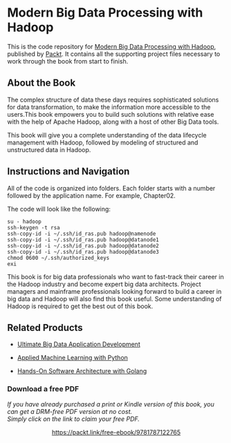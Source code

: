 


# Modern Big Data Processing with Hadoop
This is the code repository for [Modern Big Data Processing with Hadoop](https://www.packtpub.com/big-data-and-business-intelligence/modern-big-data-processing-hadoop?utm_source=github&utm_medium=repository&utm_campaign=9781787122765), published by [Packt](https://www.packtpub.com/?utm_source=github). It contains all the supporting project files necessary to work through the book from start to finish.
## About the Book
The complex structure of data these days requires sophisticated solutions for data transformation, to make the information more accessible to the users.This book empowers you to build such solutions with relative ease with the help of Apache Hadoop, along with a host of other Big Data tools.

This book will give you a complete understanding of the data lifecycle management with Hadoop, followed by modeling of structured and unstructured data in Hadoop.

## Instructions and Navigation
All of the code is organized into folders. Each folder starts with a number followed by the application name. For example, Chapter02.



The code will look like the following:
```
su - hadoop
ssh-keygen -t rsa
ssh-copy-id -i ~/.ssh/id_ras.pub hadoop@namenode
ssh-copy-id -i ~/.ssh/id_ras.pub hadoop@datanode1
ssh-copy-id -i ~/.ssh/id_ras.pub hadoop@datanode2
ssh-copy-id -i ~/.ssh/id_ras.pub hadoop@datanode3
chmod 0600 ~/.ssh/authorized_keys
exi
```

This book is for big data professionals who want to fast-track their career in the Hadoop industry and become expert big data architects. Project managers and mainframe professionals looking forward to build a career in big data and Hadoop will also find this book useful. Some understanding of Hadoop is required to get the best out of this book.

## Related Products
* [Ultimate Big Data Application Development](https://www.packtpub.com/big-data-and-business-intelligence/ultimate-big-data-application-development?utm_source=github&utm_medium=repository&utm_campaign=9781788399951)

* [Applied Machine Learning with Python](https://www.packtpub.com/big-data-and-business-intelligence/applied-machine-learning-python?utm_source=github&utm_medium=repository&utm_campaign=9781788297066)

* [Hands-On Software Architecture with Golang](https://www.packtpub.com/application-development/hands-software-architecture-golang?utm_source=github&utm_medium=repository&utm_campaign=9781788622592)
### Download a free PDF

 <i>If you have already purchased a print or Kindle version of this book, you can get a DRM-free PDF version at no cost.<br>Simply click on the link to claim your free PDF.</i>
<p align="center"> <a href="https://packt.link/free-ebook/9781787122765">https://packt.link/free-ebook/9781787122765 </a> </p>
